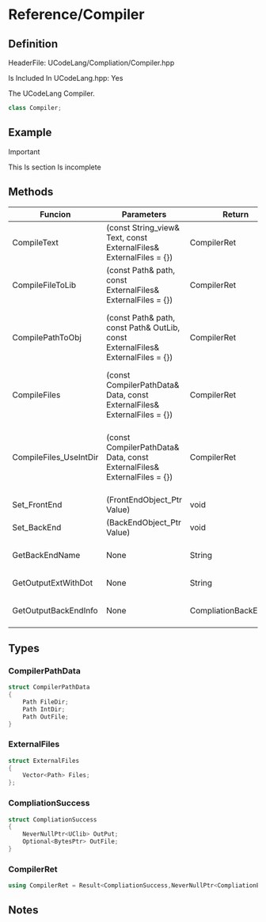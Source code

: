 # Reference/Compiler

## Definition
HeaderFile: UCodeLang/Compliation/Compiler.hpp

Is Included In UCodeLang.hpp: Yes

The UCodeLang Compiler.

```cpp
class Compiler;
```
## Example


>[!IMPORTANT]
>This Is section Is incomplete
>

## Methods
| Funcion | Parameters | Return | Description |
|--- |--- |--- | --- |
CompileText | (const String_view& Text, const ExternalFiles& ExternalFiles = {}) | CompilerRet | Compiles UCodeLang Text and returns the Result.
CompileFileToLib | (const Path& path, const ExternalFiles& ExternalFiles = {}) | CompilerRet | Compiles UCodeLang Text and returns the Result.
CompilePathToObj | (const Path& path, const Path& OutLib, const ExternalFiles& ExternalFiles = {}) | CompilerRet | Compiles UCodeLang File at the Path and returns the Result and Outputs at the OutLib.
CompileFiles | (const CompilerPathData& Data, const ExternalFiles& ExternalFiles = {}) | CompilerRet | Compiles UCodeLang using CompilerPathData and returns the Result.
CompileFiles_UseIntDir | (const CompilerPathData& Data, const ExternalFiles& ExternalFiles = {}) | CompilerRet | Compiles UCodeLang using CompilerPathData and returns the Result and Outputs intermediates file.
Set_FrontEnd | (FrontEndObject_Ptr Value) | void | Sets The FrontEnd.
Set_BackEnd | (BackEndObject_Ptr Value) | void | Sets The BackEnd.
GetBackEndName | None | String | Gets The BackEnd BackEnd Name.
GetOutputExtWithDot | None | String | Gets The Output file extension.
GetOutputBackEndInfo | None | CompliationBackEndInfo | Gets The Metadata about the BackEnd

## Types 

### CompilerPathData
```cpp
struct CompilerPathData
{
    Path FileDir;
    Path IntDir;
    Path OutFile;
}
```
### ExternalFiles
```cpp
struct ExternalFiles
{
	Vector<Path> Files;
};
```
### CompliationSuccess
```cpp
struct CompliationSuccess
{
	NeverNullPtr<UClib> OutPut;
	Optional<BytesPtr> OutFile;
}
```
### CompilerRet
```cpp
using CompilerRet = Result<CompliationSuccess,NeverNullPtr<CompliationErrors>>;
```


## Notes